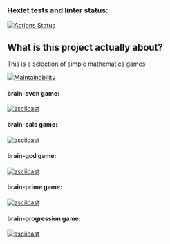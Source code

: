 ### Hexlet tests and linter status:
[![Actions Status](https://github.com/TolIkUshkevich/php-project-45/actions/workflows/hexlet-check.yml/badge.svg)](https://github.com/TolIkUshkevich/php-project-45/actions)

## What is this project actually about?
This is a selection of simple mathematics games

[![Maintainability](https://api.codeclimate.com/v1/badges/18cb5c5db817bbd6e2c1/maintainability)](https://codeclimate.com/github/TolIkUshkevich/php-project-45/maintainability)  

#### brain-even game:  
[![asciicast](https://asciinema.org/a/CHaHgxNmZMFinMpzFdar7F0Kj.svg)](https://asciinema.org/a/CHaHgxNmZMFinMpzFdar7F0Kj)

#### brain-calc game:
[![asciicast](https://asciinema.org/a/jtjvroBQpuOSeNiMNs6Cx5ymb.svg)](https://asciinema.org/a/jtjvroBQpuOSeNiMNs6Cx5ymb)

#### brain-gcd game:
[![asciicast](https://asciinema.org/a/vzRygSr0irrKKz0EKjqkKc4W0.svg)](https://asciinema.org/a/vzRygSr0irrKKz0EKjqkKc4W0)

#### brain-prime game:
[![asciicast](https://asciinema.org/a/IWeGczcPkVKLAgRswyR13y4UB.svg)](https://asciinema.org/a/IWeGczcPkVKLAgRswyR13y4UB)

#### brain-progression game:
[![asciicast](https://asciinema.org/a/DIJktN6Tr2tmSvz1GpSGHEbRE.svg)](https://asciinema.org/a/DIJktN6Tr2tmSvz1GpSGHEbRE)
